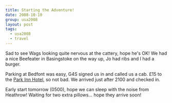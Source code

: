 ```yaml
---
title: Starting the Adventure!
date: 2008-10-10
group: usa2008
layout: post
tags:
  - usa2008
  - travel
---
```

Sad to see Wags looking quite nervous at the cattery, hope he's OK! We had a nice Beefeater in Basingstoke on the way up, Jo had ribs and I had a burger.

Parking at Bedfont was easy, G4S signed us in and called us a cab. £15 to the [Park Inn Hotel](http://www.parkinn.co.uk/airporthotel-heathrow), so not bad. We arrived just after 2100 and checked in.

Early start tomorrow (0500), hope we can sleep with the noise from Heathrow! Waiting for two extra pillows... hope they arrive soon!